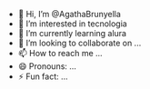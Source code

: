 - 👋 Hi, I’m @AgathaBrunyella
- 👀 I’m interested in tecnologia
- 🌱 I’m currently learning alura
- 💞️ I’m looking to collaborate on ...
- 📫 How to reach me ...
- 😄 Pronouns: ...
- ⚡ Fun fact: ...

<!---
AgathaBrunyella/AgathaBrunyella is a ✨ special ✨ repository because its `README.md` (this file) appears on your GitHub profile.
You can click the Preview link to take a look at your changes.
--->
